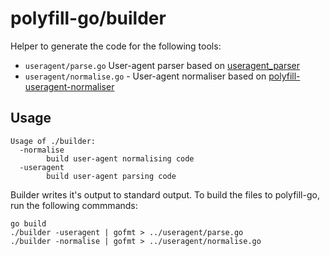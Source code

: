 
# polyfill-go/builder

Helper to generate the code for the following tools:

- `useragent/parse.go` User-agent parser based on [useragent_parser](https://github.com/Financial-Times/useragent_parser)
- `useragent/normalise.go` - User-agent normaliser based on [polyfill-useragent-normaliser](https://github.com/Financial-Times/polyfill-useragent-normaliser)

## Usage

```
Usage of ./builder:
  -normalise
        build user-agent normalising code
  -useragent
        build user-agent parsing code
```

Builder writes it's output to standard output.
To build the files to polyfill-go, run the following commmands:

```
go build
./builder -useragent | gofmt > ../useragent/parse.go
./builder -normalise | gofmt > ../useragent/normalise.go
```
